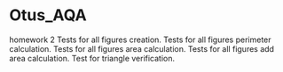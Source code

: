 # Otus_AQA
homework 2
Tests for all figures creation.
Tests for all figures perimeter calculation.
Tests for all figures area calculation.
Tests for all figures add area calculation.
Test for triangle verification.